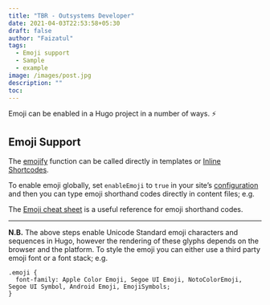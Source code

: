 ```yaml
---
title: "TBR - Outsystems Developer"
date: 2021-04-03T22:53:58+05:30
draft: false
author: "Faizatul"
tags:
  - Emoji support
  - Sample
  - example
image: /images/post.jpg
description: ""
toc: 
---
```


Emoji can be enabled in a Hugo project in a number of ways. :zap:

## Emoji Support

The [emojify](https://gohugo.io/functions/emojify/) function can be called directly in templates or [Inline Shortcodes](https://gohugo.io/templates/shortcode-templates/#inline-shortcodes).

To enable emoji globally, set ```enableEmoji``` to ```true``` in your site’s [configuration](https://gohugo.io/getting-started/configuration/) and then you can type emoji shorthand codes directly in content files; e.g.

The [Emoji cheat sheet](http://www.emoji-cheat-sheet.com/) is a useful reference for emoji shorthand codes.

<hr>

**N.B.** The above steps enable Unicode Standard emoji characters and sequences in Hugo, however the rendering of these glyphs depends on the browser and the platform. To style the emoji you can either use a third party emoji font or a font stack; e.g.

```
.emoji {
  font-family: Apple Color Emoji, Segoe UI Emoji, NotoColorEmoji, Segoe UI Symbol, Android Emoji, EmojiSymbols;
}
```